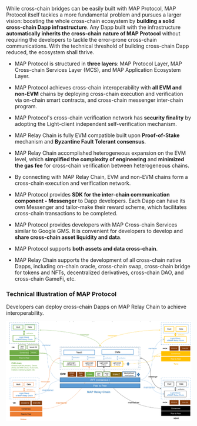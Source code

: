 While cross-chain bridges can be easily built with MAP Protocol, MAP Protocol itself tackles a more fundamental problem and pursues a larger vision: boosting the whole cross-chain ecosystem by **building a solid cross-chain Dapp infrastructure**. Any Dapp built with the infrastructure **automatically inherits the cross-chain nature of MAP Protocol** without requiring the developers to tackle the error-prone cross-chain communications. With the technical threshold of building cross-chain Dapp reduced, the ecosystem shall thrive.

* MAP Protocol is structured in **three layers**: MAP Protocol Layer, MAP Cross-chain Services Layer (MCS), and MAP Application Ecosystem Layer.

* MAP Protocol achieves cross-chain interoperability with **all EVM and non-EVM** chains by deploying cross-chain execution and verification via on-chain smart contracts, and cross-chain messenger inter-chain program.

* MAP Protocol's cross-chain verification network has **security finality** by adopting the Light-client independent self-verification mechanism.

* MAP Relay Chain is fully EVM compatible built upon **Proof-of-Stake** mechanism and **Byzantine Fault Tolerant consensus**. 

* MAP Relay Chain accomplished heterogeneous expansion on the EVM level, which **simplified the complexity of engineering** and **minimized the gas fee** for cross-chain verification between heterogeneous chains. 

* By connecting with MAP Relay Chain, EVM and non-EVM chains form a cross-chain execution and verification network. 

* MAP Protocol provides **SDK for the inter-chain communication component - Messenger** to Dapp developers. Each Dapp can have its own Messenger and tailor-make their reward scheme, which facilitates cross-chain transactions to be completed.

* MAP Protocol provides developers with MAP Cross-chain Services similar to Google GMS. It is convenient for developers to develop and **share cross-chain asset liquidity and data**.

* MAP Protocol supports **both assets and data cross-chain**.

* MAP Relay Chain supports the development of all cross-chain native Dapps, including on-chain oracle, cross-chain swap, cross-chain bridge for tokens and NFTs, decentralized derivatives, cross-chain DAO, and cross-chain GameFi, etc. 

### Technical Illustration of MAP Protocol

Developers can deploy cross-chain Dapps on MAP Relay Chain to achieve interoperability.

![](technical-illustration.png)
